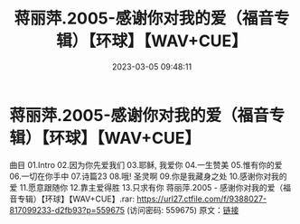 ﻿---
title: 蒋丽萍.2005-感谢你对我的爱（福音专辑）【环球】【WAV+CUE】
date: 2023-03-05 09:48:11
categories: WAV车载音乐、镜像
tags: 华语中文
---
# 蒋丽萍.2005-感谢你对我的爱（福音专辑）【环球】【WAV+CUE】

曲目
01.Intro
02.因为你先爱我们
03.耶稣, 我爱你
04.一生赞美
05.惟有你的爱
06.一切在你手中
07.诗篇23
08.哦! 圣灵啊
09.你是我藏身之处
10.感谢你对我的爱
11.愿意跟随你
12.靠主爱得胜
13.只求有你
蒋丽萍.2005 - 感谢你对我的爱（福音专辑）【环球】【WAV+CUE】.rar: https://url27.ctfile.com/f/9388027-817099233-d2fb93?p=559675
(访问密码: 559675)
原文：[链接](https://blog.sina.com.cn/s/blog_1647c7e76010310ye.html)